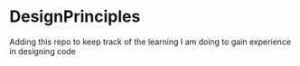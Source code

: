 # DesignPrinciples
Adding this repo to keep track of the learning I am doing to gain experience in designing code